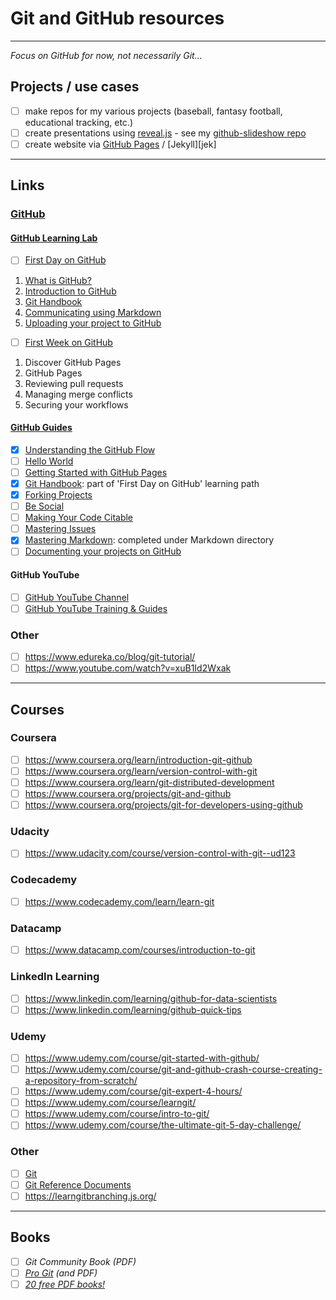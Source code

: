 # Git and GitHub resources

---

*Focus on GitHub for now, not necessarily Git...*

## Projects / use cases

- [ ] make repos for my various projects (baseball, fantasy football, educational tracking, etc.)
- [ ] create presentations using [reveal.js](https://revealjs.com/) - see my [github-slideshow repo](https://github.com/adilw893/github-slideshow)
- [ ] create website via [GitHub Pages](https://pages.github.com/) / [Jekyll][jek]

---

## Links

### [GitHub](https://github.com)

#### [GitHub Learning Lab](https://lab.github.com/)

- [ ] [First Day on GitHub](https://lab.github.com/githubtraining/first-day-on-github)
1. [What is GitHub?](./what-is-github.md)
1. [Introduction to GitHub](./intro-to-github.md)
1. [Git Handbook](./git-handbook.md)
1. [Communicating using Markdown](./communicating-using-markdown.md)
1. [Uploading your project to GitHub](./uploading-your-project.md)

- [ ] [First Week on GitHub](https://lab.github.com/githubtraining/first-week-on-github)
1. Discover GitHub Pages
1. GitHub Pages
1. Reviewing pull requests
1. Managing merge conflicts
1. Securing your workflows

#### [GitHub Guides](https://guides.github.com/)

- [x] [Understanding the GitHub Flow](./github-flow.md)
- [ ] [Hello World](https://guides.github.com/activities/hello-world/)
- [ ] [Getting Started with GitHub Pages](https://guides.github.com/features/pages/)
- [x] [Git Handbook](./git-handbook.md): part of 'First Day on GitHub' learning path
- [x] [Forking Projects](./forking-projects.md)
- [ ] [Be Social](https://guides.github.com/activities/socialize/)
- [ ] [Making Your Code Citable](https://guides.github.com/activities/citable-code/)
- [ ] [Mastering Issues](https://guides.github.com/features/issues/)
- [x] [Mastering Markdown](https://guides.github.com/features/mastering-markdown/): completed under Markdown directory
- [ ] [Documenting your projects on GitHub](https://guides.github.com/features/wikis/)

#### GitHub YouTube
- [ ] [GitHub YouTube Channel](https://www.youtube.com/channel/UC7c3Kb6jYCRj4JOHHZTxKsQ)
- [ ] [GitHub YouTube Training & Guides](https://www.youtube.com/githubguides)

### Other
- [ ] https://www.edureka.co/blog/git-tutorial/
- [ ] https://www.youtube.com/watch?v=xuB1Id2Wxak

---

## Courses

### Coursera
- [ ] https://www.coursera.org/learn/introduction-git-github
- [ ] https://www.coursera.org/learn/version-control-with-git
- [ ] https://www.coursera.org/learn/git-distributed-development
- [ ] https://www.coursera.org/projects/git-and-github
- [ ] https://www.coursera.org/projects/git-for-developers-using-github

### Udacity
- [ ] https://www.udacity.com/course/version-control-with-git--ud123

### Codecademy
- [ ] https://www.codecademy.com/learn/learn-git

### Datacamp
- [ ] https://www.datacamp.com/courses/introduction-to-git

### LinkedIn Learning
- [ ] https://www.linkedin.com/learning/github-for-data-scientists
- [ ] https://www.linkedin.com/learning/github-quick-tips

### Udemy
- [ ] https://www.udemy.com/course/git-started-with-github/
- [ ] https://www.udemy.com/course/git-and-github-crash-course-creating-a-repository-from-scratch/
- [ ] https://www.udemy.com/course/git-expert-4-hours/
- [ ] https://www.udemy.com/course/learngit/
- [ ] https://www.udemy.com/course/intro-to-git/
- [ ] https://www.udemy.com/course/the-ultimate-git-5-day-challenge/

### Other
- [ ] [Git](https://git-scm.com/)
- [ ] [Git Reference Documents](https://git-scm.com/docs)
- [ ] https://learngitbranching.js.org/

---

## Books

- [ ] *Git Community Book (PDF)*
- [ ] *[Pro Git](https://git-scm.com/book/en/v2) (and PDF)*
- [ ] *[20 free PDF books!](https://www.ubuntupit.com/best-git-books-for-newbie-and-professional-programmers/)*

